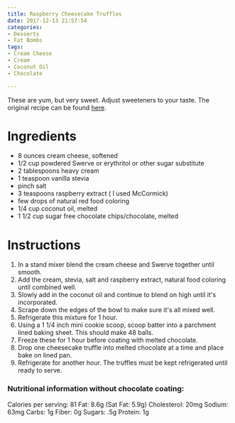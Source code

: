 ```yaml
---
title: Raspberry Cheesecake Truffles
date: 2017-12-13 21:57:54
categories:
- Desserts
- Fat Bombs
tags:
- Cream Cheese
- Cream
- Coconut Oil
- Chocolate

---
```


These are yum, but very sweet. Adjust sweeteners to your taste. The original recipe can be found [here](https://www.sugarfreemom.com/recipes/sugar-free-no-bake-raspberry-cheesecake-truffles/).

<!--more-->


# Ingredients
- 8 ounces cream cheese, softened
- 1/2 cup powdered Swerve or erythritol or other sugar substitute
- 2 tablespoons heavy cream
- 1 teaspoon vanilla stevia
- pinch salt
- 3 teaspoons raspberry extract ( I used McCormick)
- few drops of natural red food coloring
- 1/4 cup coconut oil, melted
- 1 1/2 cup sugar free chocolate chips/chocolate, melted

# Instructions
1. In a stand mixer blend the cream cheese and Swerve together until smooth.
2. Add the cream, stevia, salt and raspberry extract, natural food coloring until combined well.
3. Slowly add in the coconut oil and continue to blend on high until it's incorporated.
4. Scrape down the edges of the bowl to make sure it's all mixed well.
5. Refrigerate this mixture for 1 hour.
6. Using a 1 1/4 inch mini cookie scoop, scoop batter into a parchment lined baking sheet. This should make 48 balls.
7. Freeze these for 1 hour before coating with melted chocolate.
8. Drop one cheesecake truffle into melted chocolate at a time and place bake on lined pan.
9. Refrigerate for another hour. The truffles must be kept refrigerated until ready to serve.



### Nutritional information without chocolate coating:
Calories per serving: 81 
Fat: 8.6g (Sat Fat: 5.9g) 
Cholesterol: 20mg 
Sodium: 63mg 
Carbs: 1g 
Fiber: 0g 
Sugars: .5g 
Protein: 1g
